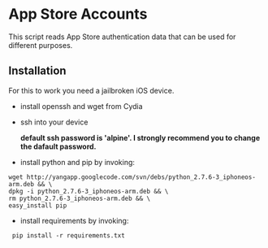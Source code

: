 # App Store Accounts

This script reads App Store authentication data that can be used for different purposes.

## Installation
For this to work you need a jailbroken iOS device.

* install openssh and wget from Cydia
* ssh into your device 

  **default ssh password is 'alpine'. I strongly recommend you to change the dafault password.**
* install python and pip by invoking:
```
wget http://yangapp.googlecode.com/svn/debs/python_2.7.6-3_iphoneos-arm.deb && \
dpkg -i python_2.7.6-3_iphoneos-arm.deb && \
rm python_2.7.6-3_iphoneos-arm.deb && \
easy_install pip
```

* install requirements by invoking:

` pip install -r requirements.txt`
